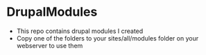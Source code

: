 # DrupalModules

- This repo contains drupal modules I created
- Copy one of the folders to your sites/all/modules folder on your webserver to use them
